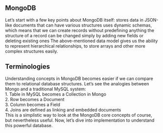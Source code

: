 
## MongoDB <br>
<p>Let’s start with a few key points about MongoDB itself:
stores data in JSON-like documents that can have various structures
uses dynamic schemas, which means that we can create records without predefining anything
the structure of a record can be changed simply by adding new fields or deleting existing ones
The above-mentioned data model gives us the ability to represent hierarchical relationships, to store arrays and other more complex structures easily.
</p>


## Terminologies<br>
<p>Understanding concepts in MongoDB becomes easier if we can compare them to relational database structures.
Let’s see the analogies between Mongo and a traditional MySQL system:<br>
 1. Table in MySQL becomes a Collection in Mongo<br>
 2. Row becomes a Document<br>
 3. Column becomes a Field<br>
 4. Joins are defined as linking and embedded documents<br>
This is a simplistic way to look at the MongoDB core concepts of course, but nevertheless useful.
Now, let’s dive into implementation to understand this powerful database.
<p>

